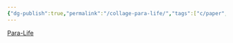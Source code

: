 ```yaml
---
{"dg-publish":true,"permalink":"/collage-para-life/","tags":["c/paper","c/letters","c/paramedics","c/basement","c/out-of-air","c/life-line","c/line","c/distillary-district","c/flat-background","c/EF","c/MY"],"created":"2024-01-01T16:12:37.462-05:00","updated":"2024-01-04T18:28:38.039-05:00"}
---
```



[Para-Life](https://www.instagram.com/p/ByRSYxchUW9/)